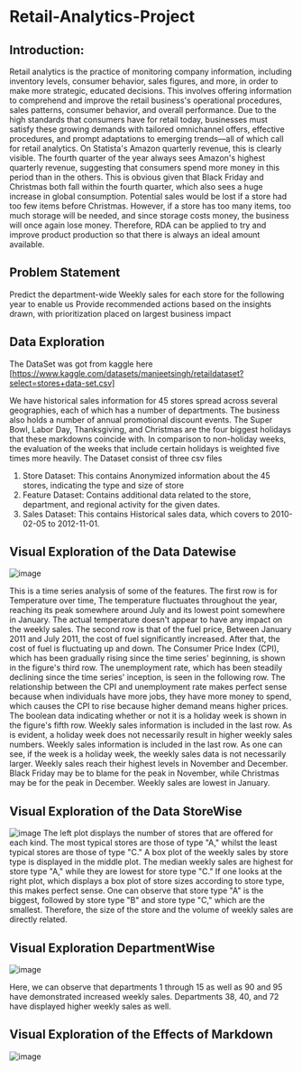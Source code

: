 # Retail-Analytics-Project
## Introduction:
Retail analytics is the practice of monitoring company information, including inventory levels, consumer behavior, sales figures, and more, in order to make more strategic, educated decisions. This involves offering information to comprehend and improve the retail business's operational procedures, sales patterns, consumer behavior, and overall performance. Due to the high standards that consumers have for retail today, businesses must satisfy these growing demands with tailored omnichannel offers, effective procedures, and prompt adaptations to emerging trends—all of which call for retail analytics. On Statista's Amazon quarterly revenue, this is clearly visible. The fourth quarter of the year always sees Amazon's highest quarterly revenue, suggesting that consumers spend more money in this period than in the others. This is obvious given that Black Friday and Christmas both fall within the fourth quarter, which also sees a huge increase in global consumption. Potential sales would be lost if a store had too few items before Christmas. However, if a store has too many items, too much storage will be needed, and since storage costs money, the business will once again lose money. Therefore, RDA can be applied to try and improve product production so that there is always an ideal amount available.
## Problem Statement
Predict the department-wide Weekly sales for each store for the following year to enable us Provide recommended actions based on the insights drawn, with prioritization placed on largest business impact

## Data Exploration
The DataSet was got from kaggle here [https://www.kaggle.com/datasets/manjeetsingh/retaildataset?select=stores+data-set.csv]

We have historical sales information for 45 stores spread across several geographies, each of which has a number of departments. The business also holds a number of annual promotional discount events. The Super Bowl, Labor Day, Thanksgiving, and Christmas are the four biggest holidays that these markdowns coincide with. In comparison to non-holiday weeks, the evaluation of the weeks that include certain holidays is weighted five times more heavily.
The Dataset consist of three csv files
1. Store Dataset: This contains Anonymized information about the 45 stores, indicating the type and size of store
2. Feature Dataset: Contains additional data related to the store, department, and regional activity for the given dates.
3. Sales Dataset: This contains Historical sales data, which covers to 2010-02-05 to 2012-11-01.

## Visual Exploration of the Data Datewise
![image](https://user-images.githubusercontent.com/85242198/204774693-5dc30e15-00ad-41b5-9802-40e6528c9be6.png)

This is a time series analysis of some of the features. The first row is for Temperature over time, The temperature fluctuates throughout the year, reaching its peak somewhere around July and its lowest point somewhere in January. The actual temperature doesn't appear to have any impact on the weekly sales. The second row is that of the fuel price, Between January 2011 and July 2011, the cost of fuel significantly increased. After that, the cost of fuel is fluctuating up and down. The Consumer Price Index (CPI), which has been gradually rising since the time series' beginning, is shown in the figure's third row. The unemployment rate, which has been steadily declining since the time series' inception, is seen in the following row. The relationship between the CPI and unemployment rate makes perfect sense because when individuals have more jobs, they have more money to spend, which causes the CPI to rise because higher demand means higher prices. The boolean data indicating whether or not it is a holiday week is shown in the figure's fifth row. Weekly sales information is included in the last row. As is evident, a holiday week does not necessarily result in higher weekly sales numbers. Weekly sales information is included in the last row. As one can see, if the week is a holiday week, the weekly sales data is not necessarily larger. Weekly sales reach their highest levels in November and December. Black Friday may be to blame for the peak in November, while Christmas may be for the peak in December. Weekly sales are lowest in January.

## Visual Exploration of the Data StoreWise
![image](https://user-images.githubusercontent.com/85242198/204777929-8ad4b44b-5ac5-4f95-9481-70a3742dac55.png)
The left plot displays the number of stores that are offered for each kind. The most typical stores are those of type "A," whilst the least typical stores are those of type "C." A box plot of the weekly sales by store type is displayed in the middle plot. The median weekly sales are highest for store type "A," while they are lowest for store type "C." If one looks at the right plot, which displays a box plot of store sizes according to store type, this makes perfect sense. One can observe that store type "A" is the biggest, followed by store type "B" and store type "C," which are the smallest. Therefore, the size of the store and the volume of weekly sales are directly related.

## Visual Exploration DepartmentWise
![image](https://user-images.githubusercontent.com/85242198/204779922-b7e3ebed-0fe0-42a0-87d9-ffc0f74557dc.png)

Here, we can observe that departments 1 through 15 as well as 90 and 95 have demonstrated increased weekly sales.
Departments 38, 40, and 72 have displayed higher weekly sales as well.

## Visual Exploration of the Effects of Markdown
![image](https://user-images.githubusercontent.com/85242198/204780503-63357e29-6ea3-48c3-b734-44e1d2c05291.png)






